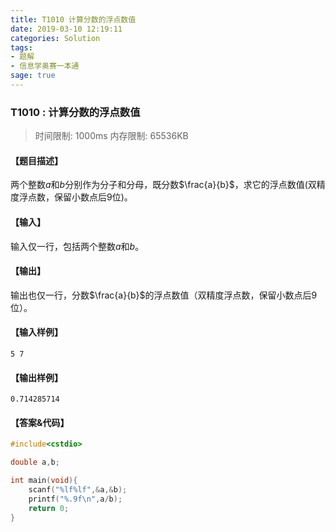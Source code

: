 ```yaml
---
title: T1010 计算分数的浮点数值
date: 2019-03-10 12:19:11
categories: Solution
tags:
- 题解
- 信息学奥赛一本通
sage: true
---
```


### T1010 : 计算分数的浮点数值

> 时间限制: $1000 \text{ms}$ 内存限制: $65536 \text{KB}$

<!-- more -->

#### 【题目描述】

两个整数$a$和$b$分别作为分子和分母，既分数$\frac{a}{b}$，求它的浮点数值(双精度浮点数，保留小数点后$9$位)。

#### 【输入】

输入仅一行，包括两个整数$a$和$b$。

#### 【输出】

输出也仅一行，分数$\frac{a}{b}$的浮点数值（双精度浮点数，保留小数点后$9$位）。

#### 【输入样例】

```
5 7
```

#### 【输出样例】

```
0.714285714
```

#### 【答案&代码】

```cpp
#include<cstdio>

double a,b;

int main(void){
    scanf("%lf%lf",&a,&b);
    printf("%.9f\n",a/b);
    return 0;
}
```
